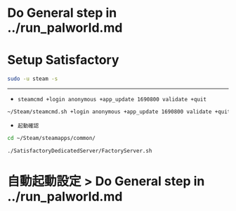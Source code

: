 # Do General step in ../run_palworld.md

# Setup Satisfactory
```bash {iscopy=true}
sudo -u steam -s
```
----
* `steamcmd +login anonymous +app_update 1690800 validate +quit`
```bash {iscopy=true}
~/Steam/steamcmd.sh +login anonymous +app_update 1690800 validate +quit
```

* `起動確認`
```bash {iscopy=true}
cd ~/Steam/steamapps/common/
```
```bash {iscopy=true}
./SatisfactoryDedicatedServer/FactoryServer.sh
```

#  自動起動設定 > Do General step in ../run_palworld.md
